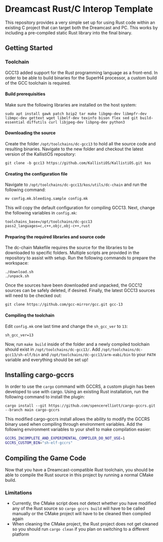 # Dreamcast Rust/C Interop Template

This repository provides a very simple set up for using Rust code within
an existing C project that can target both the Dreamcast and PC. This works
by including a pre-compiled static Rust library into the final binary.

## Getting Started

### Toolchain
GCC13 added support for the Rust programming language as a front-end. In order to be able to build binaries for the SuperH4
processor, a custom build of the GCC toolchain is required.

#### Build prerequisities

Make sure the following libraries are installed on the host system:

```
sudo apt install gawk patch bzip2 tar make libgmp-dev libmpfr-dev libmpc-dev gettext wget libelf-dev texinfo bison flex sed git build-essential diffutils curl libjpeg-dev libpng-dev python3
```

#### Downloading the source

Create the folder `/opt/toolchains/dc-gcc13` to hold all the source code and resulting binaries. Navigate to the new
folder and checkout the latest version of the KallistiOS repository:

```shell
git clone -b gcc13 https://github.com/KallistiOS/KallistiOS.git kos
```

#### Creating the configuration file

Navigate to `/opt/toolchains/dc-gcc13/kos/utils/dc-chain` and run the following command:

```shell
mv config.mk.bleeding.sample config.mk
```

This will copy the default configuration for compiling GCC13. Next, change the following variables in `config.mk`:

```shell
toolchains_base=/opt/toolchains/dc-gcc13
pass2_languages=c,c++,objc,obj-c++,rust
```

#### Preparing the required libraries and source code

The dc-chain Makefile requires the source for the libraries to be downloaded to specific folders. Multiple scripts are provided
in the repository to assist with setup. Run the following commands to prepare the workspace:

```shell
./download.sh
./unpack.sh
```

Once the sources have been downloaded and unpacked, the GCC12 sources can be safely deleted, if desired. Finally, the latest
GCC13 sources will need to be checked out:

```shell
git clone https://github.com/gcc-mirror/gcc.git gcc-13
```

#### Compiling the toolchain

Edit `config.mk` one last time and change the `sh_gcc_ver` to `13`:

```shell
sh_gcc_ver=13
```

Now, run `make build` inside of the folder and a newly compiled toolchain should exist in
`/opt/toolchains/dc-gcc13/`. Add `/opt/toolchains/dc-gcc13/sh-elf/bin` and `/opt/toolchains/dc-gcc13/arm-eabi/bin` to
your `PATH` variable and everything should be set up!

## Installing cargo-gccrs

In order to use the `cargo` command with GCCRS, a custom plugin has been developed to use with cargo. Using an existing Rust
installation, run the following command to install the plugin:

```shell
cargo install --git https://github.com/spencerelliott/cargo-gccrs.git --branch main cargo-gccrs
```

This modified cargo-gccrs install allows the ability to modify the GCCRS binary used when compiling through
environment variables. Add the following environment variables to your shell to make compilation easier:

```bash
GCCRS_INCOMPLETE_AND_EXPERIMENTAL_COMPILER_DO_NOT_USE=1
GCCRS_CUSTOM_BIN="sh-elf-gccrs"
```

## Compiling the Game Code

Now that you have a Dreamcast-compatible Rust toolchain, you should be able to compile the Rust source in this project
by running a normal CMake build.

### Limitations

* Currently, the CMake script does not detect whether you have modified any of the Rust source so `cargo gccrs build` will have to be called manually or the CMake project will have to be cleaned then compiled again
* When cleaning the CMake project, the Rust project does not get cleaned so you should run `cargo clean` if you plan on switching to a different platform